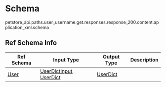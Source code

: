 # Schema
petstore_api.paths.user_username.get.responses.response_200.content.application_xml.schema

## Ref Schema Info
Ref Schema | Input Type | Output Type | Description
---------- | ---------- | ----------- | ------------
[User](user.md) | [UserDictInput](#userdictinput), [UserDict](#userdict) | [UserDict](#userdict) |
